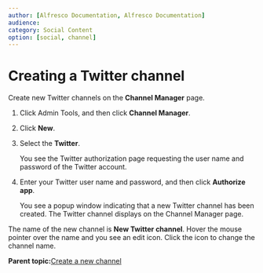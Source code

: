 ```yaml
---
author: [Alfresco Documentation, Alfresco Documentation]
audience: 
category: Social Content
option: [social, channel]
---
```


# Creating a Twitter channel

Create new Twitter channels on the **Channel Manager** page.

1.  Click Admin Tools, and then click **Channel Manager**.

2.  Click **New**.

3.  Select the **Twitter**.

    You see the Twitter authorization page requesting the user name and password of the Twitter account.

4.  Enter your Twitter user name and password, and then click **Authorize app**.

    You see a popup window indicating that a new Twitter channel has been created. The Twitter channel displays on the Channel Manager page.


The name of the new channel is **New Twitter channel**. Hover the mouse pointer over the name and you see an edit icon. Click the icon to change the channel name.

**Parent topic:**[Create a new channel](../tasks/admintools-channelsman.md)


